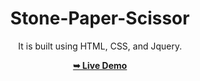 <div align="center">

# Stone-Paper-Scissor

It is built using HTML, CSS, and Jquery.

<a href="https://rajshree-nagane.github.io/Slick_sider/"><strong>➥ Live Demo</strong></a> 
 
 </div>

